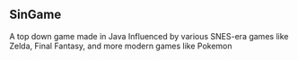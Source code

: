 ## SinGame
A top down game made in Java
Influenced by various SNES-era games like Zelda, Final Fantasy, and more modern games like Pokemon 
